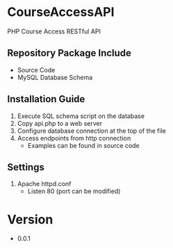 # CourseAccessAPI
PHP Course Access RESTful API

## Repository Package Include
* Source Code
* MySQL Database Schema

## Installation Guide
1. Execute SQL schema script on the database
2. Copy api.php to a web server
3. Configure database connection at the top of the file
4. Access endpoints from http connection
    * Examples can be found in source code

## Settings
1. Apache httpd.conf
    * Listen 80 (port can be modified)

# Version
- 0.0.1